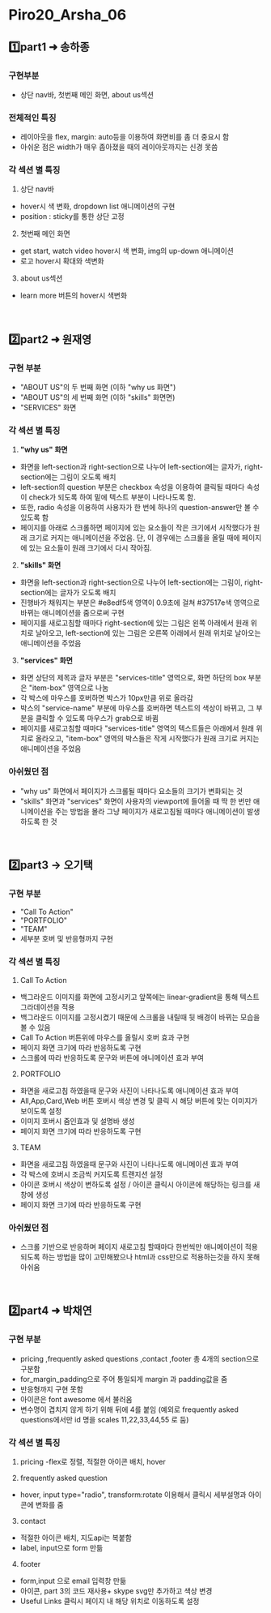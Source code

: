 # Piro20_Arsha_06

<!------------------------------------- part 1: 하종 ---------------------------------------->

## 1️⃣part1 ➜ 송하종

### 구현부분

- 상단 nav바, 첫번째 메인 화면, about us섹션

### 전체적인 특징

- 레이아웃을 flex, margin: auto등을 이용하여 화면비를 좀 더 중요시 함
- 아쉬운 점은 width가 매우 좁아졌을 때의 레이아웃까지는 신경 못씀

### 각 섹션 별 특징

1. 상단 nav바

- hover시 색 변화, dropdown list 애니메이션의 구현
- position : sticky를 통한 상단 고정

2. 첫번째 메인 화면

- get start, watch video hover시 색 변화, img의 up-down 애니메이션
- 로고 hover시 확대와 색변화

3. about us섹션

- learn more 버튼의 hover시 색변화

<br>

<!------------------------------------- part 2: 재영 ---------------------------------------->

## 2️⃣part2 ➜ 원재영

### 구현 부분

- "ABOUT US"의 두 번째 화면 (이하 "why us 화면")
- "ABOUT US"의 세 번째 화면 (이하 "skills" 화면면)
- "SERVICES" 화면
  <br>

### 각 섹션 별 특징

1. <b>"why us" 화면</b>

- 화면을 left-section과 right-section으로 나누어 left-section에는 글자가, right-section에는 그림이 오도록 배치
- left-section의 question 부분은 checkbox 속성을 이용하여 클릭될 때마다 속성이 check가 되도록 하여 밑에 텍스트 부분이 나타나도록 함.
- 또한, radio 속성을 이용하여 사용자가 한 번에 하나의 question-answer만 볼 수 있도록 함
- 페이지를 아래로 스크롤하면 페이지에 있는 요소들이 작은 크기에서 시작했다가 원래 크기로 커지는 애니메이션을 주었음. 단, 이 경우에는 스크롤을 올릴 때에 페이지에 있는 요소들이 원래 크기에서 다시 작아짐.

2. <b>"skills" 화면</b>

- 화면을 left-section과 right-section으로 나누어 left-section에는 그림이, right-section에는 글자가 오도록 배치
- 진행바가 채워지는 부분은 #e8edf5색 영역이 0.9초에 걸쳐 #37517e색 영역으로 바뀌는 애니메이션을 줌으로써 구현
- 페이지를 새로고침할 때마다 right-section에 있는 그림은 왼쪽 아래에서 원래 위치로 날아오고, left-section에 있는 그림은 오른쪽 아래에서 원래 위치로 날아오는 애니메이션을 주었음

3. <b>"services" 화면</b>

- 화면 상단의 제목과 글자 부분은 "services-title" 영역으로, 화면 하단의 box 부분은 "item-box" 영역으로 나눔
- 각 박스에 마우스를 호버하면 박스가 10px만큼 위로 올라감
- 박스의 "service-name" 부분에 마우스를 호버하면 텍스트의 색상이 바뀌고, 그 부분을 클릭할 수 있도록 마우스가 grab으로 바뀜
- 페이지를 새로고침할 때마다 "services-title" 영역의 텍스트들은 아래에서 원래 위치로 올라오고, "item-box" 영역의 박스들은 작게 시작했다가 원래 크기로 커지는 애니메이션을 주었음

### 아쉬웠던 점

- "why us" 화면에서 페이지가 스크롤될 때마다 요소들의 크기가 변화되는 것
- "skills" 화면과 "services" 화면이 사용자의 viewport에 들어올 때 딱 한 번만 애니메이션을 주는 방법을 몰라 그냥 페이지가 새로고침될 때마다 애니메이션이 발생하도록 한 것

<br>

<!------------------------------------- part 3: 기택 ---------------------------------------->

## 2️⃣part3 -> 오기택

### 구현 부분

- "Call To Action"
- "PORTFOLIO"
- "TEAM"
- 세부분 호버 및 반응형까지 구현

### 각 섹션 별 특징

1. Call To Action

- 백그라운드 이미지를 화면에 고정시키고 앞쪽에는 linear-gradient을 통해 텍스트 그라데이션을 적용
- 백그라운드 이미지를 고정시켰기 때문에 스크롤을 내릴때 뒷 배경이 바뀌는 모습을 볼 수 있음
- Call To Action 버튼위에 마우스를 올릴시 호버 효과 구현
- 페이지 화면 크기에 따라 반응하도록 구현
- 스크롤에 따라 반응하도록 문구와 버튼에 애니메이션 효과 부여

2. PORTFOLIO

- 화면을 새로고침 하였을때 문구와 사진이 나타나도록 애니메이션 효과 부여
- All,App,Card,Web 버튼 호버시 색상 변경 및 클릭 시 해당 버튼에 맞는 이미지가 보이도록 설정
- 이미지 호버시 줌인효과 및 설명바 생성
- 페이지 화면 크기에 따라 반응하도록 구현

3. TEAM

- 화면을 새로고침 하였을때 문구와 사진이 나타나도록 애니메이션 효과 부여
- 각 박스에 호버시 조금씩 커지도록 트랜지션 설정
- 아이콘 호버시 색상이 변하도록 설정 / 아이콘 클릭시 아이콘에 해당하는 링크를 새창에 생성
- 페이지 화면 크기에 따라 반응하도록 구현

### 아쉬웠던 점

- 스크롤 기반으로 반응하며 페이지 새로고침 할때마다 한번씩만 애니메이션이 적용되도록 하는 방법을 많이 고민해봤으나 html과 css만으로 적용하는것을 하지 못해 아쉬움

<br>

<!------------------------------------- part 4: 채연 ---------------------------------------->

## 2️⃣part4 ➜ 박채연

### 구현 부분

- pricing ,frequently asked questions ,contact ,footer 총 4개의 section으로 구분함
- for_margin_padding으로 주어 통일되게 margin 과 padding값을 줌
- 반응형까지 구현 못함
- 아이콘은 font awesome 에서 불러옴
- 변수명이 겹치지 않게 하기 위해 뒤에 4를 붙임 (예외로 frequently asked questions에서만 id 명을 scales 11,22,33,44,55 로 둠)

### 각 섹션 별 특징

1. pricing
   -flex로 정렬, 적절한 아이콘 배치, hover

2. frequently asked question

- hover, input type="radio", transform:rotate 이용해서 클릭시 세부설명과 아이콘에 변화를 줌

3. contact

- 적절한 아이콘 배치, 지도api는 복붙함
- label, input으로 form 만듦

4. footer

- form,input 으로 email 입력창 만듦
- 아이콘, part 3의 코드 재사용+ skype svg만 추가하고 색상 변경
- Useful Links 클릭시 페이지 내 해당 위치로 이동하도록 설정
